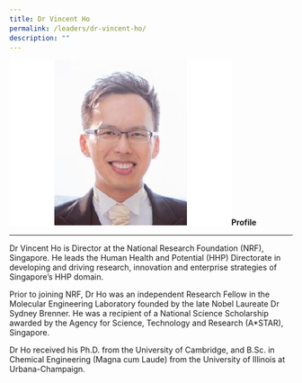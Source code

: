 ```yaml
---
title: Dr Vincent Ho
permalink: /leaders/dr-vincent-ho/
description: ""
---
```


![Dr Vicent Ho](/images/Leaders/dr%20vicent%20ho.jpeg)**Profile** 

* * *

Dr Vincent Ho is Director at the National Research Foundation (NRF), Singapore. He leads the Human Health and Potential (HHP) Directorate in developing and driving research, innovation and enterprise strategies of Singapore’s HHP domain. 

Prior to joining NRF, Dr Ho was an independent Research Fellow in the Molecular Engineering Laboratory founded by the late Nobel Laureate Dr Sydney Brenner. He was a recipient of a National Science Scholarship awarded by the Agency for Science, Technology and Research (A\*STAR), Singapore. 

Dr Ho received his Ph.D. from the University of Cambridge, and B.Sc. in Chemical Engineering (Magna cum Laude) from the University of Illinois at Urbana-Champaign.